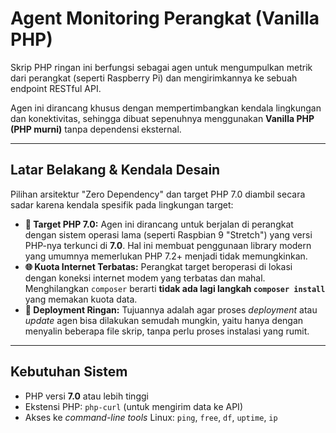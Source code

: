 # Agent Monitoring Perangkat (Vanilla PHP)

Skrip PHP ringan ini berfungsi sebagai agen untuk mengumpulkan metrik dari perangkat (seperti Raspberry Pi) dan mengirimkannya ke sebuah endpoint RESTful API.

Agen ini dirancang khusus dengan mempertimbangkan kendala lingkungan dan konektivitas, sehingga dibuat sepenuhnya menggunakan **Vanilla PHP (PHP murni)** tanpa dependensi eksternal.

---

## Latar Belakang & Kendala Desain

Pilihan arsitektur "Zero Dependency" dan target PHP 7.0 diambil secara sadar karena kendala spesifik pada lingkungan target:

* **🎯 Target PHP 7.0:** Agen ini dirancang untuk berjalan di perangkat dengan sistem operasi lama (seperti Raspbian 9 "Stretch") yang versi PHP-nya terkunci di **7.0**. Hal ini membuat penggunaan library modern yang umumnya memerlukan PHP 7.2+ menjadi tidak memungkinkan.
* **🌐 Kuota Internet Terbatas:** Perangkat target beroperasi di lokasi dengan koneksi internet modem yang terbatas dan mahal. Menghilangkan `composer` berarti **tidak ada lagi langkah `composer install`** yang memakan kuota data.
* **🚀 Deployment Ringan:** Tujuannya adalah agar proses *deployment* atau *update* agen bisa dilakukan semudah mungkin, yaitu hanya dengan menyalin beberapa file skrip, tanpa perlu proses instalasi yang rumit.

---

## Kebutuhan Sistem

* PHP versi **7.0** atau lebih tinggi
* Ekstensi PHP: `php-curl` (untuk mengirim data ke API)
* Akses ke *command-line tools* Linux: `ping`, `free`, `df`, `uptime`, `ip`

